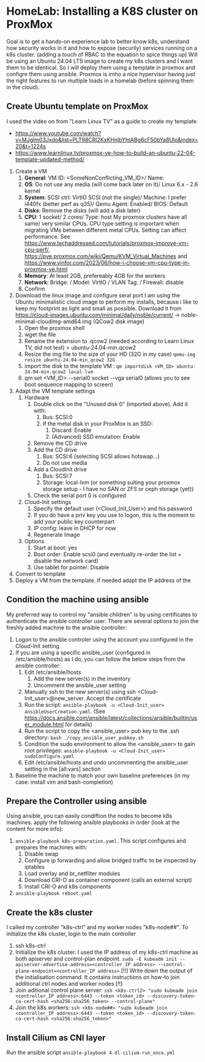 # HomeLab: Installing a K8S cluster on ProxMox
Goal is to get a hands-on experience lab to better know k8s, understand how security works in it and how to expose (securily) services running on a k8s cluster. (adding a touch of RBAC to the equation to spice things up)
Will be using an Ubuntu 24.04 LTS image to create my k8s clusters and I want them to be identical. So I will deploy them using a template in proxmox and configre them using ansible.
Proxmox is imho a nice hypervisor having just the right features to run multiple loads in a homelab (before spinning them in the cloud).

## Create Ubuntu template on ProxMox
I used the video on from "Learn Linux TV" as a guide to create my template
- https://www.youtube.com/watch?v=MJgIm03Jxdo&list=PLT98CRl2KxKHnlbYhtABg6cF50bYa8Ulo&index=20&t=1224s
- https://www.learnlinux.tv/proxmox-ve-how-to-build-an-ubuntu-22-04-template-updated-method/
1. Create a VM
   1. **General**: VM ID: <SomeNonConflicting_VM_ID>/ Name: <SomeMeaningfulName>
   2. **OS**: Do not use any media (will come back later on it)/ Linux 6.x - 2.6 kernel
   3. **System**: SCSI ctrl: VirtIO SCSI (not the single)/ Machine: I prefer i440fx (better perf as q35)/ Qemu Agent: Enabled/ BIOS: Default
   4. **Disks**: Remove the disks (will add a disk later)
   5. **CPU**: 1 socket/ 2 cores/ Type: host
       My proxmox clusters have all same/ very similar CPUs. CPU type setting is important when migrating VMs between different metal CPUs. Setting can affect performance.
       See https://www.techaddressed.com/tutorials/proxmox-improve-vm-cpu-perf/, https://pve.proxmox.com/wiki/Qemu/KVM_Virtual_Machines and https://www.yinfor.com/2023/06/how-i-choose-vm-cpu-type-in-proxmox-ve.html
   6. **Memory**: At least 2GB, prefereably 4GB for the workers
   7. **Network**: Bridge: <SelctYourBridge>/ Model: VirtIO / VLAN Tag: <FollowYourNetworkSetup>/ Firewall: disable
   8. Confirm
2. Download the linux image and configure seral port
    I am using the Ubuntu minimalistic cloud image to perform my installs, because i like to keep my footprint as light and small as possible.
    Download it from https://cloud-images.ubuntu.com/minimal/daily/noble/current/ -> noble-minimal-cloudimg-amd64.img (QCow2 disk image)
   1. Open the proxmox shell
   2. wget the file
   3. Rename the extension to .qcow2 (needed according to Learn Linux TV, did not test) > ubuntu-24.04-min.qcow2
   4. Resize the img file to the size of your HD (32G in my case) `qemu-img resize ubuntu-24.04-min.qcow2 32G`
   5. import the disk to the template VM : `qm importdisk <VM_ID> ubuntu-24.04-min.qcow2 local-lvm`
   6. qm set <VM_ID> --serial0 socket --vga serial0 (allows you to see boot sequence mapping to screen)
3. Adapt the VM template settings
   1. Hardware
      1. Double click on the "Unused disk 0" (imported above). Add it with:
         1. Bus: SCSI:0
         2. If the metal disk in your ProxMox is an SSD:
            1. Discard: Enable
            2. (Advanced) SSD emulation: Enable
      2. Remove the CD drive
      3. Add the CD drive
         1. Bus: SCSI:6 (selecting SCSI allows hotswap...)
         2. Do not use media
      4. Add a CloudInit drive
         1. Bus: SCSI:7
         2. Storage: local-lvm (or something suiting your proxmox storage setup - I have no SAN or ZFS or ceph storage (yet))
      5. Check the serial port 0 is configured
   2. Cloud-Init settings
      1. Specify the default user (<Cloud_Init_User>) and his password
      2. If you do have a priv key you use to logon, this is the moment to add your public key counterpart
      3. IP config: leave in DHCP for now
      4. Regenerate Image
   3. Options
      1. Start at boot: yes
      2. Boot order: Enable scsi0 (and eventually re-order the list + disable the network card)
      3. Use tablet for pointer: Disable
4. Convert to template
5. Deploy a VM from the template. If needed adapt the IP address of the 

## Condition the machine using ansible
My preferred way to control my "ansible children" is by using certificates to authenticate the ansible controller user.
There are several options to join the freshly added machine to the ansible controller:
1. Logon to the ansible controler using the account you configured in the Cloud-Init setting
2. If you are using a specific ansible_user (configured in /etc/ansible/hosts) as I do, you can follow the below steps from the ansible controller:
   1. Edit /etc/ansible/hosts
      1. Add the new server(s) in the inventory
      2. Uncomment the ansible_user setting
   2. Manually ssh to the new server(s) using ssh <Cloud-Init_user>@new_server. Accept the certificate
   3. Run the script: `ansible-playbook -u <Cloud-Init_user> ansibleUserCreation.yaml`. (See https://docs.ansible.com/ansible/latest/collections/ansible/builtin/user_module.html for details)
   4. Run the script to copy the <ansible_user> pub key to the .ssh directory: `bash ./copy_ansible_user_pubkey.sh`
   5. Condition the sudo environment to allow the <ansible_user> to gain root privileges: `ansible-playbook -u <Cloud-Init_user> sudoConfigure.yaml`
   6. Edit /etc/ansible/hosts and undo uncommenting the ansible_user setting in the [all:vars] section
3. Baseline the machine to match your own baseline preferences (in my case: install vim and bash-completion)

## Prepare the Controller using ansible
Using ansible, you can easily condiftion the nodes to become k8s machines. apply the following ansible playbooks in order (look at the content for more info):
1. `ansible-playbook k8s-preparation.yaml`. This script configures and prepares the machines with:
   1. Disable swap
   2. Configure ip forwarding and allow bridged traffic to be inspected by iptables
   3. Load overlay and br_netfilter modules
   4. Download CRI-O as container component (calls an external script)
   5. Install CRI-O and k8s components
2. `ansible-playbook reboot.yaml`

## Create the k8s cluster
I called my controller "k8s-ctrl" and my worker nodes "k8s-node##".
To initialize the k8s cluster, login to the main controller
1. ssh k8s-ctrl
2. Initialize the k8s cluster. I used the IP address of my k8s-ctrl machine as both apiserver and control-plan endpoint.
   `sudo -E kubeadm init --apiserver-advertise-address=<controller_IP address> --control-plane-endpoint=<controller_IP address>`
   [!!] Write down the output of the initialisation command. It contains instructions on how-to join additional ctrl nodes and worker nodes [!!]
3. Join aditional control plane server:
   `ssh <k8s-ctrl2> "sudo kubeadm join <controller_IP address>:6443 --token <token_id> --discovery-token-ca-cert-hash <sha256:sha256_token> --control-plane"`
4. Join the k8s workers:
   `ssh <k8s-node##> "sudo kubeadm join <controller_IP address>:6443 --token <token_id> --discovery-token-ca-cert-hash <sha256:sha256_token>"`

## Install Cilium as CNI layer
Run the ansible script `ansible-playbook 4-dl-cilium-run_once.yml`
